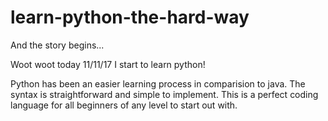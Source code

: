 # learn-python-the-hard-way
And the story begins...

Woot woot today 11/11/17 I start to learn python!

Python has been an easier learning process in comparision to java. The syntax is straightforward and simple to implement. This is a perfect coding language for all beginners of any level to start out with.
